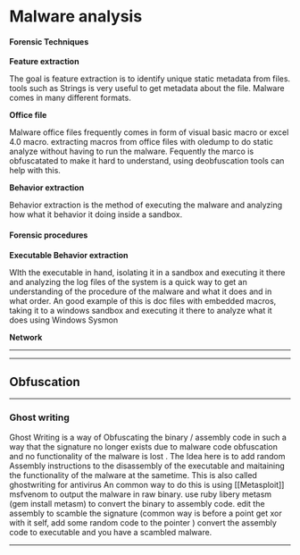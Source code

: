 # Malware analysis

#### Forensic Techniques

**Feature extraction**

The goal is feature extraction is to identify unique static metadata from files. tools such as Strings is very useful to get metadata about the file. Malware comes in many different formats.

**Office file**

Malware office files frequently comes in form of visual basic macro or excel 4.0 macro. extracting macros from office files with oledump to do static analyze without having to run the malware. Fequently the marco is obfuscatated to make it hard to understand, using deobfuscation tools can help with this.

**Behavior extraction**

Behavior extraction is the method of executing the malware and analyzing how what it behavior it doing inside a sandbox.

#### Forensic procedures

**Executable Behavior extraction**

WIth the executable in hand, isolating it in a sandbox and executing it there and analyzing the log files of the system is a quick way to get an understanding of the procedure of the malware and what it does and in what order. An good example of this is doc files with embedded macros, taking it to a windows sandbox and executing it there to analyze what it does using Windows Sysmon

**Network**

****

****

## **Obfuscation**

****

### **Ghost writing**

Ghost Writing is a way of Obfuscating the binary / assembly code in such a way that the signature no longer exists due to malware code obfuscation and no functionality of the malware is lost . The Idea here is to add random Assembly instructions to the disassembly of the executable and maitaining the functionality of the malware at the sametime. This is also called ghostwriting for antivirus An common way to do this is using \[\[Metasploit]] msfvenom to output the malware in raw binary. use ruby libery metasm (gem install metasm) to convert the binary to assembly code. edit the assembly to scamble the signature (common way is before a point get xor with it self, add some random code to the pointer ) convert the assembly code to executable and you have a scambled malware.

****
